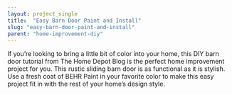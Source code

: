 ```yaml
---
layout: project_single
title:  "Easy Barn Door Paint and Install"
slug: "easy-barn-door-paint-and-install"
parent: "home-improvement-diy"
---
```

If you’re looking to bring a little bit of color into your home, this DIY barn door tutorial from The Home Depot Blog is the perfect home improvement project for you. This rustic sliding barn door is as functional as it is stylish. Use a fresh coat of BEHR Paint in your favorite color to make this easy project fit in with the rest of your home’s design style.